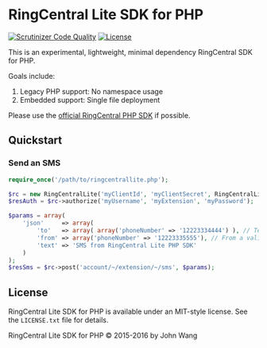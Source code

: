 RingCentral Lite SDK for PHP
============================

[![Scrutinizer Code Quality][scrutinizer-status-svg]][scrutinizer-status-link]
[![License][license-svg]][license-link]

This is an experimental, lightweight, minimal dependency RingCentral SDK for PHP.

Goals include:

1. Legacy PHP support: No namespace usage
1. Embedded support: Single file deployment

Please use the [official RingCentral PHP SDK](https://github.com/ringcentral/ringcentral-php) if possible.

## Quickstart

### Send an SMS

```php
require_once('/path/to/ringcentrallite.php');

$rc = new RingCentralLite('myClientId', 'myClientSecret', RingCentralLite::RC_SERVER_SANDBOX);
$resAuth = $rc->authorize('myUsername', 'myExtension', 'myPassword');

$params = array(
    'json'     => array(
        'to'   => array( array('phoneNumber' => '12223334444') ), // Text this number
        'from' => array('phoneNumber' => '12223335555'), // From a valid RingCentral number
        'text' => 'SMS from RingCentral Lite PHP SDK'
    )
);
$resSms = $rc->post('account/~/extension/~/sms', $params);

```

## License

RingCentral Lite SDK for PHP is available under an MIT-style license. See the `LICENSE.txt` file for details.

RingCentral Lite SDK for PHP &copy; 2015-2016 by John Wang

 [scrutinizer-status-svg]: https://scrutinizer-ci.com/g/grokify/ringcentral-sdk-php-lite/badges/quality-score.png?b=master
 [scrutinizer-status-link]: https://scrutinizer-ci.com/g/grokify/ringcentral-sdk-php-lite/?branch=master
 [license-svg]: https://img.shields.io/badge/license-MIT-blue.svg
 [license-link]: https://github.com/grokify/ringcentral-sdk-php-lite/blob/master/LICENSE.txt
 